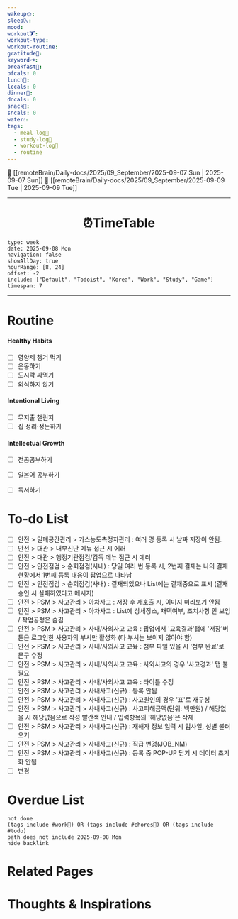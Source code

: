 ```yaml
---
wakeup🌞: 
sleep🌜: 
mood: 
workout🏋️: 
workout-type: 
workout-routine: 
gratitude🙏: 
keyword🗝️: 
breakfast🍳: 
bfcals: 0
lunch🍚: 
lccals: 0
dinner🥗: 
dncals: 0
snack🍬: 
sncals: 0
water💧: 
tags:
  - meal-log📝
  - study-log📓
  - workout-log💪
  - routine
---
```


🔺 [[remoteBrain/Daily-docs/2025/09_September/2025-09-07 Sun | 2025-09-07 Sun]]
🔻 [[remoteBrain/Daily-docs/2025/09_September/2025-09-09 Tue | 2025-09-09 Tue]]
___
<h1> <center>⏰TimeTable </center> </h1>

```gEvent
type: week
date: 2025-09-08 Mon
navigation: false
showAllDay: true
hourRange: [8, 24]
offset: -2
include: ["Default", "Todoist", "Korea", "Work", "Study", "Game"]
timespan: 7
```

--- 


# Routine 

####  Healthy Habits
- [ ] 영양제 챙겨 먹기
- [ ] 운동하기
- [ ] 도시락 싸먹기 
- [ ] 외식하지 않기 

####  Intentional Living 
- [ ] 무지출 챌린지 
- [ ] 집 정리·정돈하기

#### Intellectual Growth
- [ ] 전공공부하기
- [ ] 일본어 공부하기
- [ ] 독서하기



# To-do List

- [ ] 안전 > 밀폐공간관리 > 가스농도측정자관리 : 여러 명 등록 시 날짜 저장이 안됨. 
- [ ] 안전 > 대관 > 내부진단 메뉴 접근 시 에러 
- [ ] 안전 > 대관 > 행정기관점검/감독 메뉴 접근 시 에러 
- [ ] 안전 > 안전점검 > 순회점검(사내) : 당일 여러 번 등록 시, 2번째 결재는 나의 결재현황에서 1번째 등록 내용이 팝업으로 나타남
- [ ] 안전 > 안전점검 > 순회점검(사내) : 결재되었으나 List에는 결재중으로 표시 (결재 승인 시 실패하였다고 메시지)
- [ ] 안전 > PSM > 사고관리 > 아차사고 : 저장 후 재호출 시, 이미지 미리보기 안됨 
- [ ] 안전 > PSM > 사고관리 > 아차사고 : List에 상세장소, 채택여부, 조치사항 안 보임 / 작업공정은 숨김 
- [ ] 안전 > PSM > 사고관리 > 사내/사외사고 교육 : 팝업에서 '교육결과'탭에 '저장'버튼은 로그인한 사용자의 부서만 활성화 (타 부서는 보이지 않아야 함)
- [ ] 안전 > PSM > 사고관리 > 사내/사외사고 교육 : 첨부 파일 있을 시 '첨부 완료'로 문구 수정 
- [ ] 안전 > PSM > 사고관리 > 사내/사외사고 교육 : 사외사고의 경우 '사고경과' 탭 불필요
- [ ] 안전 > PSM > 사고관리 > 사내/사외사고 교육 : 타이틀 수정 
- [ ] 안전 > PSM > 사고관리 > 사내사고(신규) : 등록 안됨
- [ ] 안전 > PSM > 사고관리 > 사내사고(신규) : 사고원인의 경우 '표'로 재구성
- [ ] 안전 > PSM > 사고관리 > 사내사고(신규) : 사고피해금액(단위: 백만원) / 해당없을 시 해당없음으로 작성 빨간색 안내 / 입력항목의 '해당없음'은 삭제 
- [ ] 안전 > PSM > 사고관리 > 사내사고(신규) : 재해자 정보 입력 시 입사일, 성별 불러오기
- [ ] 안전 > PSM > 사고관리 > 사내사고(신규) : 직급 변경(JOB_NM)
- [ ] 안전 > PSM > 사고관리 > 사내사고(신규) : 등록 중 POP-UP 닫기 시 데이터 초기화 안됨 
- [ ] 변경

# Overdue List
```tasks
not done
(tags include #work💼) OR (tags include #chores🧺) OR (tags include #todo)
path does not include 2025-09-08 Mon
hide backlink
```

# Related Pages



# Thoughts & Inspirations

